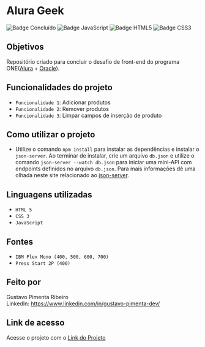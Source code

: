 # Alura Geek

![Badge Concluído](http://img.shields.io/static/v1?label=STATUS&message=CONCLUÍDO&color=GREEN&style=for-the-badge)
![Badge JavaScript](https://img.shields.io/badge/JavaScript-E7E40E)
![Badge HTML5](https://img.shields.io/badge/HTML5-D46114)
![Badge CSS3](https://img.shields.io/badge/CSS3-03318C)

## Objetivos

Repositório criado para concluir o desafio de front-end do programa ONE(<a href="https://www.alura.com.br" target="blank">Alura</a> + <a href="https://www.oracle.com/br/" target="blank">Oracle</a>).

## Funcionalidades do projeto

- `Funcionalidade 1`: Adicionar produtos
- `Funcionalidade 2`: Remover produtos
- `Funcionalidade 3`: Limpar campos de inserção de produto

## Como utilizar o projeto

- Utilize o comando `npm install` para instalar as dependências e instalar o `json-server`. Ao terminar de instalar, crie um arquivo `db.json` e utilize o comando `json-server --watch db.json` para iniciar uma mini-API com endpoints definidos no arquivo `db.json`. Para mais informações dê uma olhada neste site relacionado ao <a href="https://www.fabricadecodigo.com/json-server/" target="blank">json-server</a>.

## Linguagens utilizadas

- `HTML 5`
- `CSS 3`
- `JavaScript`

## Fontes

- `IBM Plex Mono (400, 500, 600, 700)`
- `Press Start 2P (400)`

## Feito por

Gustavo Pimenta Ribeiro
<br/>
LinkedIn: https://www.linkedin.com/in/gustavo-pimenta-dev/

## Link de acesso

Acesse o projeto com o [Link do Projeto](https://gustavopimentaribeiro.github.io/alura-geek/)
